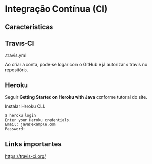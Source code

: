 # Integração Contínua (CI)


## Características


## Travis-CI

.travis.yml

Ao criar a conta, pode-se logar com o GitHub e já autorizar o travis no repositório.


## Heroku

Seguir <b>Getting Started on Heroku with Java</b> conforme tutorial do site.


Instalar Heroku CLI.

```bash 
$ heroku login
Enter your Heroku credentials.
Email: java@example.com
Password:
```
## Links importantes

https://travis-ci.org/


